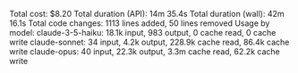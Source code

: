 Total cost: $8.20
Total duration (API): 14m 35.4s
Total duration (wall): 42m 16.1s
Total code changes: 1113 lines added, 50 lines removed
Usage by model:
claude-3-5-haiku: 18.1k input, 983 output, 0 cache read, 0 cache write
claude-sonnet: 34 input, 4.2k output, 228.9k cache read, 86.4k cache write
claude-opus: 40 input, 22.3k output, 3.3m cache read, 62.2k cache write
